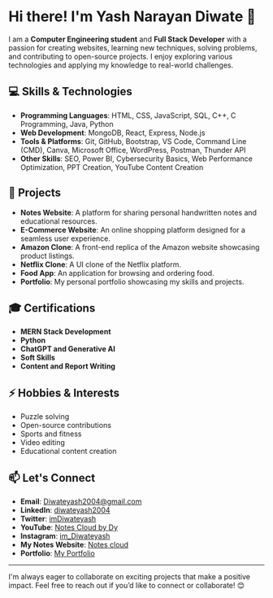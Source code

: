 # Hi there! I'm Yash Narayan Diwate 👋

I am a **Computer Engineering student** and **Full Stack Developer** with a passion for creating websites, learning new techniques, solving problems, and contributing to open-source projects. I enjoy exploring various technologies and applying my knowledge to real-world challenges.

## 💻 Skills & Technologies
- **Programming Languages**: HTML, CSS, JavaScript, SQL, C++, C Programming, Java, Python
- **Web Development**: MongoDB, React, Express, Node.js
- **Tools & Platforms**: Git, GitHub, Bootstrap, VS Code, Command Line (CMD), Canva, Microsoft Office, WordPress, Postman, Thunder API
- **Other Skills**: SEO, Power BI, Cybersecurity Basics, Web Performance Optimization, PPT Creation, YouTube Content Creation

## 🚀 Projects
- **Notes Website**: A platform for sharing personal handwritten notes and educational resources.
- **E-Commerce Website**: An online shopping platform designed for a seamless user experience.
- **Amazon Clone**: A front-end replica of the Amazon website showcasing product listings.
- **Netflix Clone**: A UI clone of the Netflix platform.
- **Food App**: An application for browsing and ordering food.
- **Portfolio**: My personal portfolio showcasing my skills and projects.

## 🎓 Certifications
- **MERN Stack Development**
- **Python**
- **ChatGPT and Generative AI**
- **Soft Skills**
- **Content and Report Writing**

## ⚡ Hobbies & Interests
- Puzzle solving
- Open-source contributions
- Sports and fitness
- Video editing
- Educational content creation

## 📫 Let's Connect
- **Email**: [Diwateyash2004@gmail.com](mailto:diwateyash2004@gmail.com)
- **LinkedIn**: [diwateyash2004](https://www.linkedin.com/in/diwateyash2004/)
- **Twitter**: [imDiwateyash](https://x.com/imdiwateyash)
- **YouTube**: [Notes Cloud by Dy ](https://www.youtube.com/channel/NotescloudbyDY)
- **Instagram**: [im_Diwateyash](https://www.instagram.com/im_.diwateyash/)
- **My Notes Website**: [Notes cloud](https://mediwateyash.github.io/Educational-Notes-Website/index.html)
- **Portfolio**: [My Portfolio](https://mediwateyash.github.io/portfolio-website/)

---

I'm always eager to collaborate on exciting projects that make a positive impact. Feel free to reach out if you’d like to connect or collaborate! 😊
